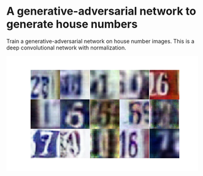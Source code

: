 
A generative-adversarial network to generate house numbers
==========================================================

Train a generative-adversarial network on house number images. This is a deep
convolutional network with normalization.

![Generated samples](assets/output.png)

